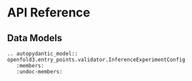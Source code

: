 # API Reference

## Data Models
```{eval-rst}
.. autopydantic_model:: openfold3.entry_points.validator.InferenceExperimentConfig
   :members:
   :undoc-members:
```